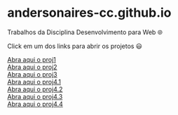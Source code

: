 # andersonaires-cc.github.io
Trabalhos da Disciplina Desenvolvimento para Web :globe_with_meridians:

Click em um dos links para abrir os projetos :smiley:

<a href="https://andersonaires-cc.github.io/trabalhos/proj1/index.html">Abra aqui o proj1</a></br>
<a href="https://andersonaires-cc.github.io/trabalhos/proj2/index.html">Abra aqui o proj2</a></br>
<a href="https://andersonaires-cc.github.io/trabalhos/proj3/index.html">Abra aqui o proj3</a></br>
<a href="https://andersonaires-cc.github.io/trabalhos/proj4/proj4.1/index.html">Abra aqui o proj4.1</a></br>
<a href="https://andersonaires-cc.github.io/trabalhos/proj4/proj4.2/index.html">Abra aqui o proj4.2</a></br>
<a href="https://andersonaires-cc.github.io/trabalhos/proj4/proj4.3/index.html">Abra aqui o proj4.3</a></br>
<a href="https://andersonaires-cc.github.io/trabalhos/proj4/proj4.4/index.html">Abra aqui o proj4.4</a></br>
